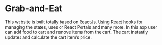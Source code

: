 # Grab-and-Eat
This website is built totally based on ReactJs. Using React hooks for managing the states, uses or React Portals and many more. In this app user can add food to cart and remove items from the cart. The cart instantly updates and calculate the cart item’s price.
